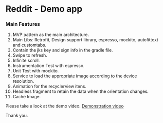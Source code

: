 # Reddit - Demo app

### Main Features

1. MVP pattern as the main architecture.
1. Main Libs: Retrofit, Design support library, espresso, mockito, autofittext and customtabs.
1. Contain the jks key and sign info in the gradle file.
1. Swipe to refresh.
1. Infinite scroll.
1. Instrumentation Test with espresso.
1. Unit Test with mockito.
1. Service to load the appropriate image according to the device resolution.
1. Animation for the recyclerview itens.
1. Headless fragment to retain the data when the orientation changes.
1. Cache Image.

Please take a look at the demo video.
[Demonstration video](https://www.youtube.com/watch?v=PZkLB-qP9HE&feature=youtu.be "Reddit Demo App")

Thank you.

 
